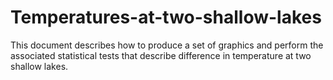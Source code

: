 # Temperatures-at-two-shallow-lakes

This document describes how to produce a set of graphics and perform the associated statistical tests that describe difference in temperature at two shallow lakes. 
